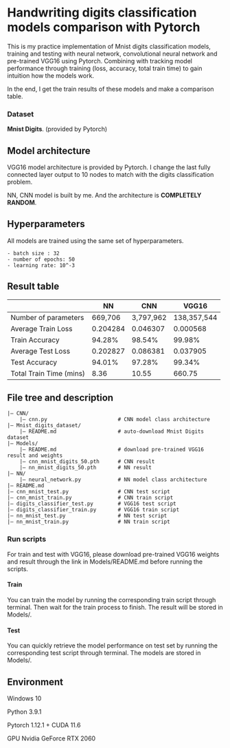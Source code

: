 # Handwriting digits classification models comparison with Pytorch

This is my practice implementation of Mnist digits classification models, training and testing with neural network, convolutional neural network and pre-trained VGG16 using Pytorch. Combining with tracking model performance through training (loss, accuracy, total train time) to gain intuition how the  models work.

In the end, I get the train results of these models and make a comparison table.


### Dataset

**Mnist Digits**. (provided by Pytorch)


## Model architecture

VGG16 model architecture is provided by Pytorch. I change the last fully connected layer output to 10 nodes to match with the digits classification problem.

NN, CNN model is built by me. And the architecture is **COMPLETELY RANDOM**.


## Hyperparameters

All models are trained using the same set of hyperparameters.

```
- batch size : 32
- number of epochs: 50
- learning rate: 10^-3
```


## Result table

|| NN | CNN | VGG16 |
| ---- | ---- | ---- | ---- |
| Number of parameters | 669,706 | 3,797,962 | 138,357,544 |
| Average Train Loss | 0.204284 | 0.046307 | 0.000568 |
| Train Accuracy | 94.28% | 98.54% | 99.98% |
| Average Test Loss | 0.202827 | 0.086381 | 0.037905 |
| Test Accuracy | 94.01% | 97.28% | 99.34% |
| Total Train Time (mins) | 8.36 | 10.55 | 660.75 |


## File tree and description

```
|― CNN/ 
    |― cnn.py                       # CNN model class architecture
|― Mnist_digits_dataset/
    |― README.md                    # auto-download Mnist Digits dataset
|― Models/
    |― README.md                    # download pre-trained VGG16 result and weights 
    |― cnn_mnist_digits_50.pth      # CNN result
    |― nn_mnist_digits_50.pth       # NN result
|— NN/
    |― neural_network.py            # NN model class architecture
|— README.md
|— cnn_mnist_test.py                # CNN test script
|— cnn_mnist_train.py               # CNN train script
|— digits_classifier_test.py        # VGG16 test script
|— digits_classifier_train.py       # VGG16 train script
|— nn_mnist_test.py                 # NN test script
|— nn_mnist_train.py                # NN train script
```


### Run scripts

For train and test with VGG16, please download pre-trained VGG16 weights and result through the link in Models/README.md before running the scripts.

#### Train

You can train the model by running the corresponding train script through terminal. Then wait for the train process to finish. The result will be stored in Models/.

#### Test

You can quickly retrieve the model performance on test set by running the corresponding test script through terminal. The models are stored in Models/.

## Environment

Windows 10

Python 3.9.1

Pytorch 1.12.1 + CUDA 11.6

GPU Nvidia GeForce RTX 2060

